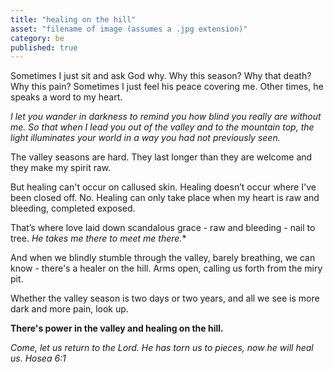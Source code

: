 ```yaml
---
title: "healing on the hill"
asset: "filename of image (assumes a .jpg extension)" 
category: be
published: true
---
```


Sometimes I just sit and ask God why. Why this season? Why that death? Why this pain? Sometimes I just feel his peace covering me. Other times, he speaks a word to my heart.

_I let you wander in darkness to remind you how blind you really are without me. So that when I lead you out of the valley and to the mountain top, the light illuminates your world in a way you had not previously seen._

The valley seasons are hard. They last longer than they are welcome and they make my spirit raw.

But healing can't occur on callused skin. Healing doesn’t occur where I've been closed off. No. Healing can only take place when my heart is raw and bleeding, completed exposed.

That’s where love laid down scandalous grace - raw and bleeding - nail to tree. *He takes me there to meet me there.**

And when we blindly stumble through the valley, barely breathing, we can know - there's a healer on the hill. Arms open, calling us forth from the miry pit.

Whether the valley season is two days or two years, and all we see is more dark and more pain, look up.

**There's power in the valley and healing on the hill.**


_Come, let us return to the Lord. He has torn us to pieces, now he will heal us. Hosea 6:1_
